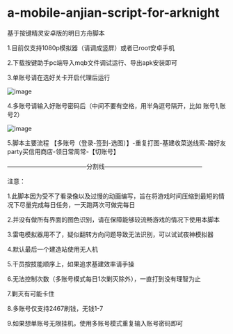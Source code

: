 # a-mobile-anjian-script-for-arknight
基于按键精灵安卓版的明日方舟脚本

1.目前仅支持1080p模拟器（请调成竖屏）或者已root安卓手机

2.下载按键助手pc端导入mqb文件调试运行、导出apk安装即可

3.单账号请在选好关卡开启代理后运行

![image](https://github.com/Lancarus/a-mobile-anjian-script-for-arknight/blob/master/img/1.png)

4.多账号请输入好账号密码后（中间不要有空格，用半角逗号隔开，比如  账号1,账号2）

![image](https://github.com/Lancarus/a-mobile-anjian-script-for-arknight/blob/master/img/2.png)

5.脚本主要流程 【多账号（登录-签到-选图）】-重复打图-基建收菜送线索-蹭好友party买信用商店-领日常周常-【切账号】


—————————————分割线————————————————

注意：

1.此脚本因为受不了看录像以及过慢的动画编写，旨在将游戏时间压缩到最短的情况下尽量完成每日任务，一天跑两次可做完每日

2.并没有做所有界面的图色识别，请在保障能够较流畅游戏的情况下使用本脚本

3.雷电模拟器用不了，疑似翻转方向问题导致无法识别，可以试试夜神模拟器

4.默认最后一个建造站使用无人机

5.干员按技能顺序上，如果追求基建效率请手操

6.无法控制次数（多账号模式每日1次剿灭除外），一直打到没有理智为止

7.剿灭有可能卡住

8.多账号仅支持2467刷钱，无钱1-7

9.如果想单账号无限挂机，使用多账号模式重复输入账号密码即可
